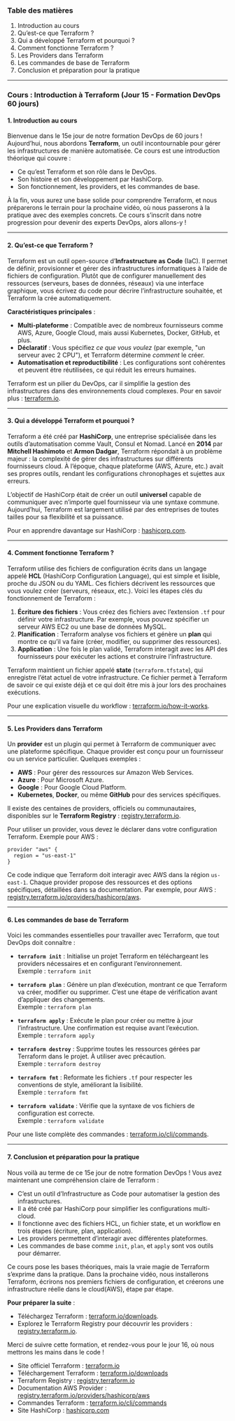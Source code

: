 ### Table des matières
1. Introduction au cours  
2. Qu’est-ce que Terraform ?  
3. Qui a développé Terraform et pourquoi ?  
4. Comment fonctionne Terraform ?  
5. Les Providers dans Terraform  
6. Les commandes de base de Terraform  
7. Conclusion et préparation pour la pratique  

---

### Cours : Introduction à Terraform (Jour 15 - Formation DevOps 60 jours)

#### 1. Introduction au cours
Bienvenue dans le 15e jour de notre formation DevOps de 60 jours ! Aujourd’hui, nous abordons **Terraform**, un outil incontournable pour gérer les infrastructures de manière automatisée. Ce cours est une introduction théorique qui couvre :  
- Ce qu’est Terraform et son rôle dans le DevOps.  
- Son histoire et son développement par HashiCorp.  
- Son fonctionnement, les providers, et les commandes de base.  

À la fin, vous aurez une base solide pour comprendre Terraform, et nous préparerons le terrain pour la prochaine vidéo, où nous passerons à la pratique avec des exemples concrets. Ce cours s’inscrit dans notre progression pour devenir des experts DevOps, alors allons-y !

---

#### 2. Qu’est-ce que Terraform ?
Terraform est un outil open-source d’**Infrastructure as Code** (IaC). Il permet de définir, provisionner et gérer des infrastructures informatiques à l’aide de fichiers de configuration. Plutôt que de configurer manuellement des ressources (serveurs, bases de données, réseaux) via une interface graphique, vous écrivez du code pour décrire l’infrastructure souhaitée, et Terraform la crée automatiquement.

**Caractéristiques principales** :  
- **Multi-plateforme** : Compatible avec de nombreux fournisseurs comme AWS, Azure, Google Cloud, mais aussi Kubernetes, Docker, GitHub, et plus.  
- **Déclaratif** : Vous spécifiez *ce que vous voulez* (par exemple, "un serveur avec 2 CPU"), et Terraform détermine *comment* le créer.  
- **Automatisation et reproductibilité** : Les configurations sont cohérentes et peuvent être réutilisées, ce qui réduit les erreurs humaines.  

Terraform est un pilier du DevOps, car il simplifie la gestion des infrastructures dans des environnements cloud complexes. Pour en savoir plus : [terraform.io](https://www.terraform.io/).

---

#### 3. Qui a développé Terraform et pourquoi ?
Terraform a été créé par **HashiCorp**, une entreprise spécialisée dans les outils d’automatisation comme Vault, Consul et Nomad. Lancé en **2014** par **Mitchell Hashimoto** et **Armon Dadgar**, Terraform répondait à un problème majeur : la complexité de gérer des infrastructures sur différents fournisseurs cloud. À l’époque, chaque plateforme (AWS, Azure, etc.) avait ses propres outils, rendant les configurations chronophages et sujettes aux erreurs.

L’objectif de HashiCorp était de créer un outil **universel** capable de communiquer avec n’importe quel fournisseur via une syntaxe commune. Aujourd’hui, Terraform est largement utilisé par des entreprises de toutes tailles pour sa flexibilité et sa puissance.

Pour en apprendre davantage sur HashiCorp : [hashicorp.com](https://www.hashicorp.com/).

---

#### 4. Comment fonctionne Terraform ?
Terraform utilise des fichiers de configuration écrits dans un langage appelé **HCL** (HashiCorp Configuration Language), qui est simple et lisible, proche du JSON ou du YAML. Ces fichiers décrivent les ressources que vous voulez créer (serveurs, réseaux, etc.). Voici les étapes clés du fonctionnement de Terraform :

1. **Écriture des fichiers** : Vous créez des fichiers avec l’extension `.tf` pour définir votre infrastructure. Par exemple, vous pouvez spécifier un serveur AWS EC2 ou une base de données MySQL.  
2. **Planification** : Terraform analyse vos fichiers et génère un **plan** qui montre ce qu’il va faire (créer, modifier, ou supprimer des ressources).  
3. **Application** : Une fois le plan validé, Terraform interagit avec les API des fournisseurs pour exécuter les actions et construire l’infrastructure.  

Terraform maintient un fichier appelé **state** (`terraform.tfstate`), qui enregistre l’état actuel de votre infrastructure. Ce fichier permet à Terraform de savoir ce qui existe déjà et ce qui doit être mis à jour lors des prochaines exécutions.  

Pour une explication visuelle du workflow : [terraform.io/how-it-works](https://www.terraform.io/intro/how-it-works).

---

#### 5. Les Providers dans Terraform
Un **provider** est un plugin qui permet à Terraform de communiquer avec une plateforme spécifique. Chaque provider est conçu pour un fournisseur ou un service particulier. Quelques exemples :  
- **AWS** : Pour gérer des ressources sur Amazon Web Services.  
- **Azure** : Pour Microsoft Azure.  
- **Google** : Pour Google Cloud Platform.  
- **Kubernetes**, **Docker**, ou même **GitHub** pour des services spécifiques.  

Il existe des centaines de providers, officiels ou communautaires, disponibles sur le **Terraform Registry** : [registry.terraform.io](https://registry.terraform.io/).  

Pour utiliser un provider, vous devez le déclarer dans votre configuration Terraform. Exemple pour AWS :

```hcl
provider "aws" {
  region = "us-east-1"
}
```

Ce code indique que Terraform doit interagir avec AWS dans la région `us-east-1`. Chaque provider propose des ressources et des options spécifiques, détaillées dans sa documentation. Par exemple, pour AWS : [registry.terraform.io/providers/hashicorp/aws](https://registry.terraform.io/providers/hashicorp/aws/latest/docs).

---

#### 6. Les commandes de base de Terraform
Voici les commandes essentielles pour travailler avec Terraform, que tout DevOps doit connaître :  

- **`terraform init`** : Initialise un projet Terraform en téléchargeant les providers nécessaires et en configurant l’environnement.  
  Exemple : `terraform init`  

- **`terraform plan`** : Génère un plan d’exécution, montrant ce que Terraform va créer, modifier ou supprimer. C’est une étape de vérification avant d’appliquer des changements.  
  Exemple : `terraform plan`  

- **`terraform apply`** : Exécute le plan pour créer ou mettre à jour l’infrastructure. Une confirmation est requise avant l’exécution.  
  Exemple : `terraform apply`  

- **`terraform destroy`** : Supprime toutes les ressources gérées par Terraform dans le projet. À utiliser avec précaution.  
  Exemple : `terraform destroy`  

- **`terraform fmt`** : Reformate les fichiers `.tf` pour respecter les conventions de style, améliorant la lisibilité.  
  Exemple : `terraform fmt`  

- **`terraform validate`** : Vérifie que la syntaxe de vos fichiers de configuration est correcte.  
  Exemple : `terraform validate`  

Pour une liste complète des commandes : [terraform.io/cli/commands](https://www.terraform.io/docs/cli/commands/index.html).

---

#### 7. Conclusion et préparation pour la pratique
Nous voilà au terme de ce 15e jour de notre formation DevOps ! Vous avez maintenant une compréhension claire de Terraform :  
- C’est un outil d’Infrastructure as Code pour automatiser la gestion des infrastructures.  
- Il a été créé par HashiCorp pour simplifier les configurations multi-cloud.  
- Il fonctionne avec des fichiers HCL, un fichier state, et un workflow en trois étapes (écriture, plan, application).  
- Les providers permettent d’interagir avec différentes plateformes.  
- Les commandes de base comme `init`, `plan`, et `apply` sont vos outils pour démarrer.  

Ce cours pose les bases théoriques, mais la vraie magie de Terraform s’exprime dans la pratique. Dans la prochaine vidéo, nous installerons Terraform, écrirons nos premiers fichiers de configuration, et créerons une infrastructure réelle dans le cloud(AWS), étape par étape.  

**Pour préparer la suite** :  
- Téléchargez Terraform : [terraform.io/downloads](https://www.terraform.io/downloads.html).  
- Explorez le Terraform Registry pour découvrir les providers : [registry.terraform.io](https://registry.terraform.io/).  

Merci de suivre cette formation, et rendez-vous pour le jour 16, où nous mettrons les mains dans le code !

 
- Site officiel Terraform : [terraform.io](https://www.terraform.io/)  
- Téléchargement Terraform : [terraform.io/downloads](https://www.terraform.io/downloads.html)  
- Terraform Registry : [registry.terraform.io](https://registry.terraform.io/)  
- Documentation AWS Provider : [registry.terraform.io/providers/hashicorp/aws](https://registry.terraform.io/providers/hashicorp/aws/latest/docs)  
- Commandes Terraform : [terraform.io/cli/commands](https://www.terraform.io/docs/cli/commands/index.html)  
- Site HashiCorp : [hashicorp.com](https://www.hashicorp.com/)  

